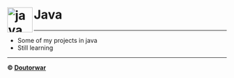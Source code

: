 # Java <img align="left" width="58px" alt="java" src="https://cdn-icons-png.flaticon.com/512/226/226777.png" />

---

- Some of my projects in java
- Still learning

---

**© [Doutorwar](https://github.com/felpsfpp)**
